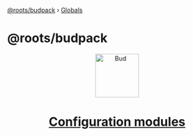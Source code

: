 [@roots/budpack](README.md) › [Globals](globals.md)

# @roots/budpack

<p align="center">
  <img alt="Bud" src="https://cdn.roots.io/app/uploads/logo-bud.svg" height="100">
</p>

<h1 align="center">
  <strong><a href="https://github.com/roots/bud-support/tree/master/docs/builder">Configuration modules</a>
</strong>
</h1>
